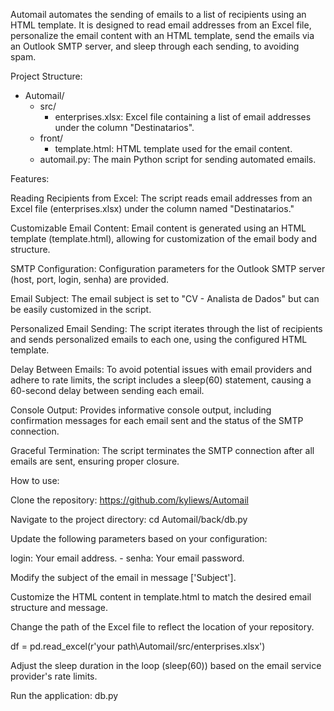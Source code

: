 Automail automates the sending of emails to a list of recipients using an HTML template. It is designed to read email addresses from an Excel file, personalize the email content with an HTML template, send the emails via an Outlook SMTP server, and sleep through each sending, to avoiding spam.

Project Structure:

- Automail/
    - src/
        - enterprises.xlsx: Excel file containing a list of email addresses under the column "Destinatarios".
    - front/
        - template.html: HTML template used for the email content.
    - automail.py: The main Python script for sending automated emails.

Features:

Reading Recipients from Excel: The script reads email addresses from an Excel file (enterprises.xlsx) under the column named "Destinatarios."

Customizable Email Content: Email content is generated using an HTML template (template.html), allowing for customization of the email body and structure.

SMTP Configuration: Configuration parameters for the Outlook SMTP server (host, port, login, senha) are provided.

Email Subject: The email subject is set to "CV - Analista de Dados" but can be easily customized in the script.

Personalized Email Sending: The script iterates through the list of recipients and sends personalized emails to each one, using the configured HTML template.

Delay Between Emails: To avoid potential issues with email providers and adhere to rate limits, the script includes a sleep(60) statement, causing a 60-second delay between sending each email.

Console Output: Provides informative console output, including confirmation messages for each email sent and the status of the SMTP connection.

Graceful Termination: The script terminates the SMTP connection after all emails are sent, ensuring proper closure.

How to use:

Clone the repository: https://github.com/kyliews/Automail

Navigate to the project directory: cd Automail/back/db.py

Update the following parameters based on your configuration:

login: Your email address. - senha: Your email password.

Modify the subject of the email in message ['Subject'].

Customize the HTML content in template.html to match the desired email structure and message.

Change the path of the Excel file to reflect the location of your repository.

df = pd.read_excel(r'your path\Automail/src/enterprises.xlsx')

Adjust the sleep duration in the loop (sleep(60)) based on the email service provider's rate limits.

Run the application: db.py


